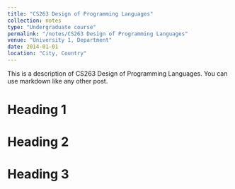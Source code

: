 ```yaml
---
title: "CS263 Design of Programming Languages"
collection: notes
type: "Undergraduate course"
permalink: "/notes/CS263 Design of Programming Languages"
venue: "University 1, Department"
date: 2014-01-01
location: "City, Country"
---
```


This is a description of CS263 Design of Programming Languages. You can use markdown like any other post.

Heading 1
======

Heading 2
======

Heading 3
======
